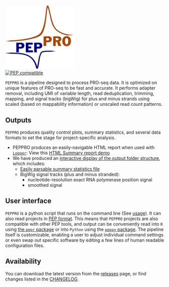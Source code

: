 # <img src="img/peppro_logo.svg" alt="PEPPRO" class="img-fluid" style="max-height:200px; margin-top:10px; margin-bottom:-10px" align="left">  

<br clear="all">

[![PEP compatible](http://pepkit.github.io/img/PEP-compatible-green.svg)](http://pepkit.github.io)

`PEPPRO` is a pipeline designed to process PRO-seq data. It is optimized on unique features of PRO-seq to be fast and accurate. It performs adapter removal, including UMI of variable length, read deduplication, trimming, mapping, and signal tracks (bigWig) for plus and minus strands using scaled (based on mappability information) or unscaled read count patterns. 

## Outputs

`PEPPRO` produces quality control plots, summary statistics, and several data formats to set the stage for project-specific analysis. 

- PEPPRO produces an easily-navigable HTML report when used with [`Looper`](http://looper.databio.org/en/latest/): View this [HTML Summary report demo](files/examples/tutorial/tutorial_summary.html)
- We have produced an [interactive display of the output folder structure](browse_output/), which includes:
	- [Easily parsable summary statistics file](files/examples/tutorial/results_pipeline/tutorial/stats.tsv)
	- BigWig signal tracks (plus and minus stranded):
	    - nucleotide-resolution exact RNA polymerase position signal
	    - smoothed signal

## User interface

`PEPPRO` is a python script that runs on the command line (See [usage](usage)). It can also read projects in [PEP format](https://pepkit.github.io/). This means that `PEPPRO` projects are also compatible with other PEP tools, and output can be conveniently read into `R` using [the `pepr` package](http://code.databio.org/pepr/) or into `Python` using the [`peppy` package](https://peppy.readthedocs.io/en/latest/). The pipeline itself is customizable, enabling a user to adjust individual command settings or even swap out specific software by editing a few lines of human readable configuration files.

## Availability

You can download the latest version from the [releases](https://github.com/databio/peppro/releases) page, or find changes listed in the [CHANGELOG](changelog).

